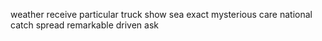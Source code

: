 weather receive particular truck show sea exact mysterious care national catch spread remarkable driven ask